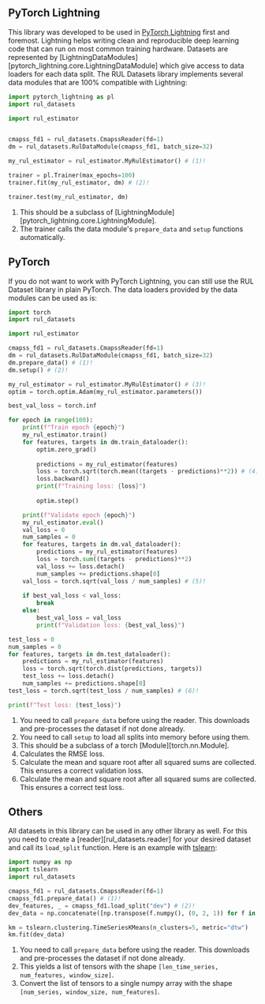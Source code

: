 ## PyTorch Lightning

This library was developed to be used in [PyTorch Lightning](https://pytorch-lightning.readthedocs.io/en/stable/) first and foremost.
Lightning helps writing clean and reproducible deep learning code that can run on most common training hardware.
Datasets are represented by [LightningDataModules][pytorch_lightning.core.LightningDataModule] which give access to data loaders for each data split.
The RUL Datasets library implements several data modules that are 100% compatible with Lightning:

```python
import pytorch_lightning as pl
import rul_datasets

import rul_estimator


cmapss_fd1 = rul_datasets.CmapssReader(fd=1)
dm = rul_datasets.RulDataModule(cmapss_fd1, batch_size=32)

my_rul_estimator = rul_estimator.MyRulEstimator() # (1)!

trainer = pl.Trainer(max_epochs=100)
trainer.fit(my_rul_estimator, dm) # (2)!

trainer.test(my_rul_estimator, dm)
```

1. This should be a subclass of [LightningModule][pytorch_lightning.core.LightningModule].
2. The trainer calls the data module's `prepare_data` and `setup` functions automatically.

## PyTorch

If you do not want to work with PyTorch Lightning, you can still use the RUL Dataset library in plain PyTorch.
The data loaders provided by the data modules can be used as is:

```python
import torch
import rul_datasets

import rul_estimator

cmapss_fd1 = rul_datasets.CmapssReader(fd=1)
dm = rul_datasets.RulDataModule(cmapss_fd1, batch_size=32)
dm.prepare_data() # (1)!
dm.setup() # (2)!

my_rul_estimator = rul_estimator.MyRulEstimator() # (3)!
optim = torch.optim.Adam(my_rul_estimator.parameters())

best_val_loss = torch.inf

for epoch in range(100):
    print(f"Train epoch {epoch}")
    my_rul_estimator.train()
    for features, targets in dm.train_dataloader():
        optim.zero_grad()
        
        predictions = my_rul_estimator(features)
        loss = torch.sqrt(torch.mean((targets - predictions)**2)) # (4)!
        loss.backward()
        print(f"Training loss: {loss}")
        
        optim.step()

    print(f"Validate epoch {epoch}")
    my_rul_estimator.eval()
    val_loss = 0
    num_samples = 0
    for features, targets in dm.val_dataloader():
        predictions = my_rul_estimator(features)
        loss = torch.sum((targets - predictions)**2)
        val_loss += loss.detach()
        num_samples += predictions.shape[0]
    val_loss = torch.sqrt(val_loss / num_samples) # (5)!
        
    if best_val_loss < val_loss:
        break
    else:
        best_val_loss = val_loss
        print(f"Validation loss: {best_val_loss}")

test_loss = 0
num_samples = 0
for features, targets in dm.test_dataloader():
    predictions = my_rul_estimator(features)
    loss = torch.sqrt(torch.dist(predictions, targets))
    test_loss += loss.detach()
    num_samples += predictions.shape[0]
test_loss = torch.sqrt(test_loss / num_samples) # (6)!

print(f"Test loss: {test_loss}")
```

1. You need to call `prepare_data` before using the reader. This downloads and pre-processes the dataset if not done already.
2. You need to call `setup` to load all splits into memory before using them.
3. This should be a subclass of a torch [Module][torch.nn.Module].
4. Calculates the RMSE loss.
5. Calculate the mean and square root after all squared sums are collected. This ensures a correct validation loss.
6. Calculate the mean and square root after all squared sums are collected. This ensures a correct test loss.

## Others

All datasets in this library can be used in any other library as well.
For this you need to create a [reader][rul_datasets.reader] for your desired dataset and call its `load_split` function.
Here is an example with [tslearn](https://tslearn.readthedocs.io/en/stable/):

```python
import numpy as np
import tslearn
import rul_datasets

cmapss_fd1 = rul_datasets.CmapssReader(fd=1)
cmapss_fd1.prepare_data() # (1)!
dev_features, _ = cmapss_fd1.load_split("dev") # (2)!
dev_data = np.concatenate([np.transpose(f.numpy(), (0, 2, 1)) for f in dev_features]) # (3)!

km = tslearn.clustering.TimeSeriesKMeans(n_clusters=5, metric="dtw")
km.fit(dev_data)
```

1. You need to call `prepare_data` before using the reader. This downloads and pre-processes the dataset if not done already.
2. This yields a list of tensors with the shape `[len_time_series, num_features, window_size]`.
3. Convert the list of tensors to a single numpy array with the shape `[num_series, window_size, num_features]`.
